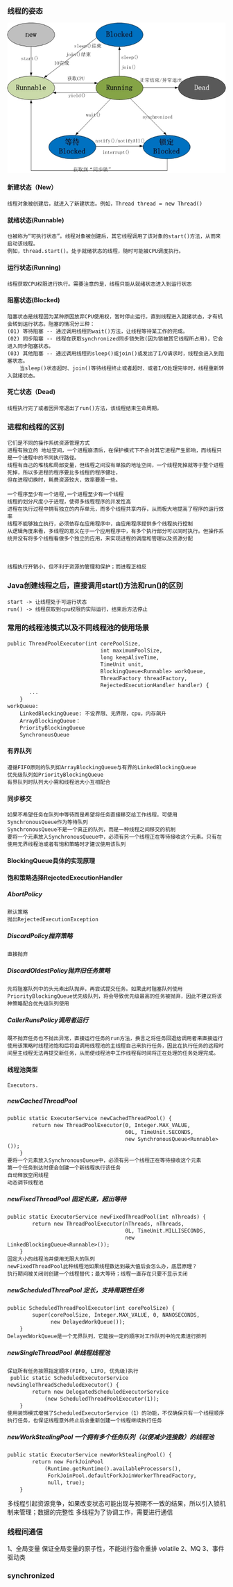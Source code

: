 ### 线程的姿态
![线程状态](thread.jpg)
#### 新建状态（New）
    线程对象被创建后，就进入了新建状态。例如，Thread thread = new Thread()
#### 就绪状态(Runnable)
    也被称为“可执行状态”。线程对象被创建后，其它线程调用了该对象的start()方法，从而来启动该线程。
    例如，thread.start()。处于就绪状态的线程，随时可能被CPU调度执行。
#### 运行状态(Running)
    线程获取CPU权限进行执行。需要注意的是，线程只能从就绪状态进入到运行状态
#### 阻塞状态(Blocked)
    阻塞状态是线程因为某种原因放弃CPU使用权，暂时停止运行。直到线程进入就绪状态，才有机会转到运行状态。阻塞的情况分三种：
    (01) 等待阻塞 -- 通过调用线程的wait()方法，让线程等待某工作的完成。
    (02) 同步阻塞 -- 线程在获取synchronized同步锁失败(因为锁被其它线程所占用)，它会进入同步阻塞状态。
    (03) 其他阻塞 -- 通过调用线程的sleep()或join()或发出了I/O请求时，线程会进入到阻塞状态。
        当sleep()状态超时、join()等待线程终止或者超时、或者I/O处理完毕时，线程重新转入就绪状态。
#### 死亡状态（Dead)
    线程执行完了或者因异常退出了run()方法，该线程结束生命周期。

### 进程和线程的区别
    它们是不同的操作系统资源管理方式
    进程有独立的 地址空间，一个进程崩溃后，在保护模式下不会对其它进程产生影响，而线程只是一个进程中的不同执行路径。
    线程有自己的堆栈和局部变量，但线程之间没有单独的地址空间，一个线程死掉就等于整个进程死掉，所以多进程的程序要比多线程的程序健壮，
    但在进程切换时，耗费资源较大，效率要差一些。

    一个程序至少有一个进程,一个进程至少有一个线程
    线程的划分尺度小于进程，使得多线程程序的并发性高
    进程在执行过程中拥有独立的内存单元，而多个线程共享内存，从而极大地提高了程序的运行效率
    线程不能够独立执行，必须依存在应用程序中，由应用程序提供多个线程执行控制
    从逻辑角度来看，多线程的意义在于一个应用程序中，有多个执行部分可以同时执行。但操作系统并没有将多个线程看做多个独立的应用，来实现进程的调度和管理以及资源分配



    线程执行开销小，但不利于资源的管理和保护；而进程正相反

### Java创建线程之后，直接调用start()方法和run()的区别
    start -> 让线程处于可运行状态
    run() -> 线程获取到cpu权限的实际运行，结束后方法停止
### 常用的线程池模式以及不同线程池的使用场景
    public ThreadPoolExecutor(int corePoolSize,
                                  int maximumPoolSize,
                                  long keepAliveTime,
                                  TimeUnit unit,
                                  BlockingQueue<Runnable> workQueue,
                                  ThreadFactory threadFactory,
                                  RejectedExecutionHandler handler) {
           ...
        }
    workQueue:
        LinkedBlockingQueue: 不设界限、无界限，cpu，内存飙升
        ArrayBlockingQueue：
        PriorityBlockingQueue
        SynchronousQueue
#### 有界队列
    遵循FIFO原则的队列如ArrayBlockingQueue与有界的LinkedBlockingQueue
    优先级队列如PriorityBlockingQueue
    有界队列时队列大小需和线程池大小互相配合
#### 同步移交
    如果不希望任务在队列中等待而是希望将任务直接移交给工作线程，可使用SynchronousQueue作为等待队列
    SynchronousQueue不是一个真正的队列，而是一种线程之间移交的机制
    要将一个元素放入SynchronousQueue中，必须有另一个线程正在等待接收这个元素。只有在使用无界线程池或者有饱和策略时才建议使用该队列
#### BlockingQueue具体的实现原理

#### 饱和策略选择RejectedExecutionHandler
##### AbortPolicy
    默认策略
    抛出RejectedExecutionException
##### DiscardPolicy抛弃策略
    直接抛弃
##### DiscardOldestPolicy抛弃旧任务策略
    先将阻塞队列中的头元素出队抛弃，再尝试提交任务。如果此时阻塞队列使用PriorityBlockingQueue优先级队列，将会导致优先级最高的任务被抛弃，因此不建议将该种策略配合优先级队列使用
##### CallerRunsPolicy调用者运行
    既不抛弃任务也不抛出异常，直接运行任务的run方法，换言之将任务回退给调用者来直接运行
    使用该策略时线程池饱和后将由调用线程池的主线程自己来执行任务，因此在执行任务的这段时间里主线程无法再提交新任务，从而使线程池中工作线程有时间将正在处理的任务处理完成。
#### 线程池类型
    Executors.
##### newCachedThreadPool
    public static ExecutorService newCachedThreadPool() {
            return new ThreadPoolExecutor(0, Integer.MAX_VALUE,
                                          60L, TimeUnit.SECONDS,
                                          new SynchronousQueue<Runnable>());
        }
    要将一个元素放入SynchronousQueue中，必须有另一个线程正在等待接收这个元素
    第一个任务到达时便会创建一个新线程执行该任务
    自动释放空闲线程
    动态调节线程池

##### newFixedThreadPool 固定长度，超出等待
    public static ExecutorService newFixedThreadPool(int nThreads) {
            return new ThreadPoolExecutor(nThreads, nThreads,
                                          0L, TimeUnit.MILLISECONDS,
                                          new LinkedBlockingQueue<Runnable>());
        }
    固定大小的线程池并使用无限大的队列
    newFixedThreadPool此种线程池如果线程数达到最大值后会怎么办，底层原理？
    执行期间被关闭则创建一个线程替代；最大等待；线程一直存在只要不显示关闭

##### newScheduledThreaPool 定长，支持周期性任务
    public ScheduledThreadPoolExecutor(int corePoolSize) {
            super(corePoolSize, Integer.MAX_VALUE, 0, NANOSECONDS,
                  new DelayedWorkQueue());
        }
    DelayedWorkQueue是一个无界队列，它能按一定的顺序对工作队列中的元素进行排列
##### newSingleThreadPool 单线程线程池
    保证所有任务按照指定顺序(FIFO, LIFO, 优先级)执行
     public static ScheduledExecutorService newSingleThreadScheduledExecutor() {
            return new DelegatedScheduledExecutorService
                (new ScheduledThreadPoolExecutor(1));
        }
    使用装饰模式增强了ScheduledExecutorService（1）的功能，不仅确保只有一个线程顺序执行任务，也保证线程意外终止后会重新创建一个线程继续执行任务

##### newWorkStealingPool 一个拥有多个任务队列（以便减少连接数）的线程池
    public static ExecutorService newWorkStealingPool() {
            return new ForkJoinPool
                (Runtime.getRuntime().availableProcessors(),
                 ForkJoinPool.defaultForkJoinWorkerThreadFactory,
                 null, true);
        }
多线程引起资源竞争，如果改变状态可能出现与预期不一致的结果，所以引入锁机制来管理；数据的完整性
多线程为了协调工作，需要进行通信

### 线程间通信
1、全局变量
    保证全局变量的原子性，不能进行指令重排
    volatile
2、MQ
3、事件驱动类

### synchronized
    